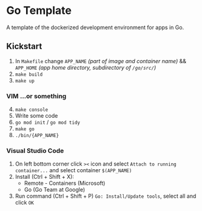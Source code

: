 # Go Template
A template of the dockerized development environment for apps in Go.

## Kickstart
1. In `Makefile` change `APP_NAME` _(part of image and container name)_ && `APP_HOME` _(app home directory, subdirectory of `/go/src/`)_
2. `make build`
3. `make up`



### VIM ...or something
4. `make console`
5. Write some code
6. `go mod init` / `go mod tidy`
7. `make go`
8. `./bin/{APP_NAME}`


### Visual Studio Code
1. On left bottom corner click `><` icon and select `Attach to running container...` and select container `$(APP_NAME)`
2. Install (Ctrl + Shift + X): 
    - Remote - Containers (Microsoft)
    - Go (Go Team at Google)
3. Run command (Ctrl + Shift + P) `Go: Install/Update tools`, select all and click `OK`
